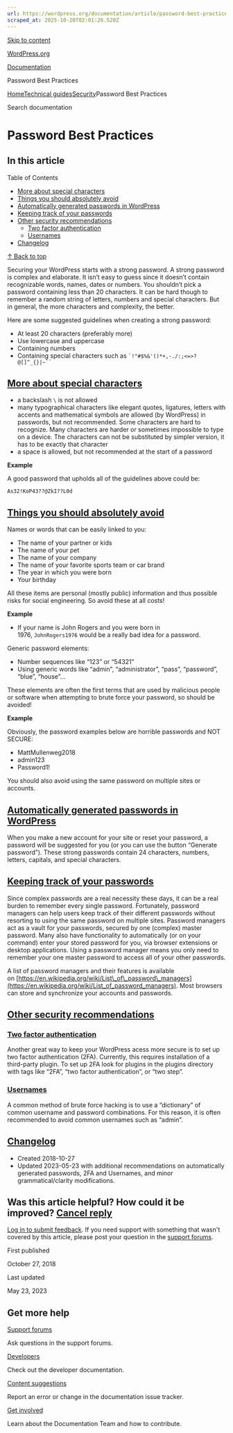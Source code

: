 ```yaml
---
url: https://wordpress.org/documentation/article/password-best-practices
scraped_at: 2025-10-20T02:01:26.520Z
---
```


[Skip to content](https://wordpress.org/documentation/article/password-best-practices/#wp--skip-link--target)

[WordPress.org](https://wordpress.org/)

[Documentation](https://wordpress.org/documentation)

Password Best Practices

[Home](https://wordpress.org/documentation)[Technical guides](https://wordpress.org/documentation/technical-guides/)[Security](https://wordpress.org/documentation/category/security/)Password Best Practices

Search documentation

# Password Best Practices

## In this article

Table of Contents

- [More about special characters](https://wordpress.org/documentation/article/password-best-practices/#more-about-special-characters)
- [Things you should absolutely avoid](https://wordpress.org/documentation/article/password-best-practices/#things-you-should-absolutely-avoid)
- [Automatically generated passwords in WordPress](https://wordpress.org/documentation/article/password-best-practices/#automatically-generated-passwords-in-wordpress)
- [Keeping track of your passwords](https://wordpress.org/documentation/article/password-best-practices/#keeping-track-of-your-passwords)
- [Other security recommendations](https://wordpress.org/documentation/article/password-best-practices/#other-security-recommendations)
  - [Two factor authentication](https://wordpress.org/documentation/article/password-best-practices/#two-factor-authentication)
  - [Usernames](https://wordpress.org/documentation/article/password-best-practices/#usernames)
- [Changelog](https://wordpress.org/documentation/article/password-best-practices/#changelog)

[↑ Back to top](https://wordpress.org/documentation/article/password-best-practices/#wp--skip-link--target)

Securing your WordPress starts with a strong password. A strong password is complex and elaborate. It isn’t easy to guess since it doesn’t contain recognizable words, names, dates or numbers. You shouldn’t pick a password containing less than 20 characters. It can be hard though to remember a random string of letters, numbers and special characters. But in general, the more characters and complexity, the better.

Here are some suggested guidelines when creating a strong password:

- At least 20 characters (preferably more)
- Use lowercase and uppercase
- Containing numbers
- Containing special characters such as ``` `!"#$%&'()*+,-./:;<=>?@[]^_{}|~`` ```

## [More about special characters](https://wordpress.org/documentation/article/password-best-practices/\#more-about-special-characters)

- a backslash `\` is not allowed
- many typographical characters like elegant quotes, ligatures, letters with accents and mathematical symbols are allowed (by WordPress) in passwords, but not recommended. Some characters are hard to recognize. Many characters are harder or sometimes impossible to type on a device. The characters can not be substituted by simpler version, it has to be exactly that character
- a space is allowed, but not recommended at the start of a password

**Example**

A good password that upholds all of the guidelines above could be:

`As32!KoP43??@ZkI??L0d`

## [Things you should absolutely avoid](https://wordpress.org/documentation/article/password-best-practices/\#things-you-should-absolutely-avoid)

Names or words that can be easily linked to you:

- The name of your partner or kids
- The name of your pet
- The name of your company
- The name of your favorite sports team or car brand
- The year in which you were born
- Your birthday

All these items are personal (mostly public) information and thus possible risks for social engineering. So avoid these at all costs!

**Example**

- If your name is John Rogers and you were born in 1976, `JohnRogers1976` would be a really bad idea for a password.

Generic password elements:

- Number sequences like “123” or “54321”
- Using generic words like “admin”, “administrator”, “pass”, “password”, “blue”, “house”…

These elements are often the first terms that are used by malicious people or software when attempting to brute force your password, so should be avoided!

**Example**

Obviously, the password examples below are horrible passwords and NOT SECURE:

- MattMullenweg2018
- admin123
- Password1!

You should also avoid using the same password on multiple sites or accounts.

## [Automatically generated passwords in WordPress](https://wordpress.org/documentation/article/password-best-practices/\#automatically-generated-passwords-in-wordpress)

When you make a new account for your site or reset your password, a password will be suggested for you (or you can use the button “Generate password”). These strong passwords contain 24 characters, numbers, letters, capitals, and special characters.

## [Keeping track of your passwords](https://wordpress.org/documentation/article/password-best-practices/\#keeping-track-of-your-passwords)

Since complex passwords are a real necessity these days, it can be a real burden to remember every single password. Fortunately, password managers can help users keep track of their different passwords without resorting to using the same password on multiple sites. Password managers act as a vault for your passwords, secured by one (complex) master password. Many also have functionality to automatically (or on your command) enter your stored password for you, via browser extensions or desktop applications. Using a password manager means you only need to remember your one master password to access all of your other passwords.

A list of password managers and their features is available on [https://en.wikipedia.org/wiki/List\_of\_password\_managers](https://en.wikipedia.org/wiki/List_of_password_managers). Most browsers can store and synchronize your accounts and passwords.

## [Other security recommendations](https://wordpress.org/documentation/article/password-best-practices/\#other-security-recommendations)

### [Two factor authentication](https://wordpress.org/documentation/article/password-best-practices/\#two-factor-authentication)

Another great way to keep your WordPress acess more secure is to set up two factor authentication (2FA). Currently, this requires installation of a third-party plugin. To set up 2FA look for plugins in the plugins directory with tags like “2FA”, “two factor authentication”, or “two step”.

### [Usernames](https://wordpress.org/documentation/article/password-best-practices/\#usernames)

A common method of brute force hacking is to use a “dictionary” of common username and password combinations. For this reason, it is often recommended to avoid common usernames such as “admin”.

## [Changelog](https://wordpress.org/documentation/article/password-best-practices/\#changelog)

- Created 2018-10-27
- Updated 2023-05-23 with additional recommendations on automatically generated passwords, 2FA and Usernames, and minor grammatical/clarity modifications.

## Was this article helpful? How could it be improved? [Cancel reply](https://wordpress.org/documentation/article/password-best-practices/\#respond)

[Log in to submit feedback](https://login.wordpress.org/?redirect_to=https%3A%2F%2Fwordpress.org%2Fdocumentation%2Farticle%2Fpassword-best-practices%2F&locale=en_US). If you need support with something that wasn't covered by this article, please post your question in the [support forums](https://wordpress.org/support/forums/).

First published

October 27, 2018

Last updated

May 23, 2023

## Get more help

[Support forums](https://wordpress.org/support/forums/)

Ask questions in the support forums.

[Developers](https://developer.wordpress.org/)

Check out the developer documentation.

[Content suggestions](https://github.com/WordPress/Documentation-Issue-Tracker/issues)

Report an error or change in the documentation issue tracker.

[Get involved](https://make.wordpress.org/docs/)

Learn about the Documentation Team and how to contribute.